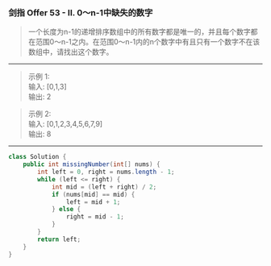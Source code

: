 ### 剑指 Offer 53 - II. 0～n-1中缺失的数字

>一个长度为n-1的递增排序数组中的所有数字都是唯一的，并且每个数字都在范围0～n-1之内。在范围0～n-1内的n个数字中有且只有一个数字不在该数组中，请找出这个数字。
***
>示例 1:  
>输入: [0,1,3]  
>输出: 2  

>示例 2:  
>输入: [0,1,2,3,4,5,6,7,9]  
>输出: 8  
***
```java
class Solution {
    public int missingNumber(int[] nums) {
        int left = 0, right = nums.length - 1;
        while (left <= right) {
            int mid = (left + right) / 2;
            if (nums[mid] == mid) {
                left = mid + 1;
            } else {
                right = mid - 1;
            }
        }
        return left;
    }
}
```